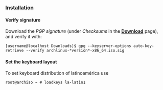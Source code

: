 ### Installation

#### Verify signature

Download the *PGP signature* (under *Checksums* in the [__Download__](https://archlinux.org/download/) page), and verify it with:

```console
[username@localhost Downloads]$ gpg --keyserver-options auto-key-retrieve --verify archlinux-*version*-x86_64.iso.sig
```

#### Set the keyboard layout

To set keyboard distribution of latinoamérica use

```console
root@archiso ~ # loadkeys la-latin1
```
#### 









